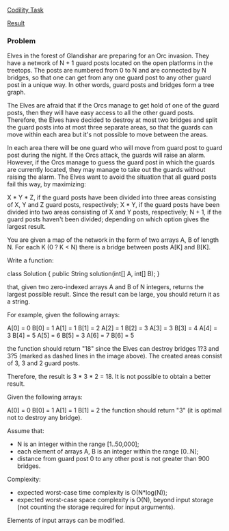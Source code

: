 [Codility Task](https://codility.com/programmers/task/tree_product/)

[Result]()

### Problem

Elves in the forest of Glandishar are preparing for an Orc invasion. They have a network of N + 1 guard posts located on the open platforms in the treetops. The posts are numbered from 0 to N and are connected by N bridges, so that one can get from any one guard post to any other guard post in a unique way. In other words, guard posts and bridges form a tree graph.

The Elves are afraid that if the Orcs manage to get hold of one of the guard posts, then they will have easy access to all the other guard posts. Therefore, the Elves have decided to destroy at most two bridges and split the guard posts into at most three separate areas, so that the guards can move within each area but it's not possible to move between the areas.

In each area there will be one guard who will move from guard post to guard post during the night. If the Orcs attack, the guards will raise an alarm. However, if the Orcs manage to guess the guard post in which the guards are currently located, they may manage to take out the guards without raising the alarm. The Elves want to avoid the situation that all guard posts fail this way, by maximizing:

X * Y * Z, if the guard posts have been divided into three areas consisting of X, Y and Z guard posts, respectively;
X * Y, if the guard posts have been divided into two areas consisting of X and Y posts, respectively;
N + 1, if the guard posts haven't been divided;
depending on which option gives the largest result.

You are given a map of the network in the form of two arrays A, B of length N. For each K (0 ? K < N) there is a bridge between posts A[K] and B[K].

Write a function:

class Solution { public String solution(int[] A, int[] B); }

that, given two zero-indexed arrays A and B of N integers, returns the largest possible result. Since the result can be large, you should return it as a string.

For example, given the following arrays:

  A[0] = 0    B[0] = 1
  A[1] = 1    B[1] = 2
  A[2] = 1    B[2] = 3
  A[3] = 3    B[3] = 4
  A[4] = 3    B[4] = 5
  A[5] = 6    B[5] = 3
  A[6] = 7    B[6] = 5


the function should return "18" since the Elves can destroy bridges 1?3 and 3?5 (marked as dashed lines in the image above). The created areas consist of 3, 3 and 2 guard posts.

Therefore, the result is 3 * 3 * 2 = 18. It is not possible to obtain a better result.

Given the following arrays:

  A[0] = 0    B[0] = 1
  A[1] = 1    B[1] = 2
the function should return "3" (it is optimal not to destroy any bridge).

Assume that:

* N is an integer within the range [1..50,000];
* each element of arrays A, B is an integer within the range [0..N];
* distance from guard post 0 to any other post is not greater than 900 bridges.

Complexity:

* expected worst-case time complexity is O(N*log(N));
* expected worst-case space complexity is O(N), beyond input storage (not counting the storage required for input arguments).

Elements of input arrays can be modified.